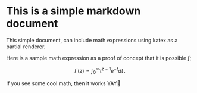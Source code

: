 # This is a simple markdown document

This simple document, can include math expressions using katex as a partial renderer.

Here is a sample math expression as a proof of concept that it is possible $\int$;

$$
\Gamma(z) = \int_0^\infty t^{z-1}e^{-t}dt\,.
$$

If you see some cool math, then it works YAY🎉
